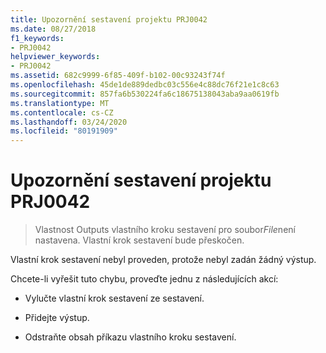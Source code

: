 ```yaml
---
title: Upozornění sestavení projektu PRJ0042
ms.date: 08/27/2018
f1_keywords:
- PRJ0042
helpviewer_keywords:
- PRJ0042
ms.assetid: 682c9999-6f85-409f-b102-00c93243f74f
ms.openlocfilehash: 45de1de889dedbc03c556e4c88dc76f21e1c8c63
ms.sourcegitcommit: 857fa6b530224fa6c18675138043aba9aa0619fb
ms.translationtype: MT
ms.contentlocale: cs-CZ
ms.lasthandoff: 03/24/2020
ms.locfileid: "80191909"
---
```

# <a name="project-build-warning-prj0042"></a>Upozornění sestavení projektu PRJ0042

> Vlastnost Outputs vlastního kroku sestavení pro soubor*File*není nastavena. Vlastní krok sestavení bude přeskočen.

Vlastní krok sestavení nebyl proveden, protože nebyl zadán žádný výstup.

Chcete-li vyřešit tuto chybu, proveďte jednu z následujících akcí:

- Vylučte vlastní krok sestavení ze sestavení.

- Přidejte výstup.

- Odstraňte obsah příkazu vlastního kroku sestavení.
